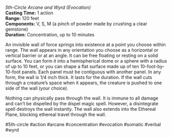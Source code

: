*5th-Circle Arcane and Wyrd (Evocation)*  
**Casting Time:** 1 action  
**Range:** 120 feet  
**Components:** V, S, M (a pinch of powder made by crushing a clear gemstone)  
**Duration:** Concentration, up to 10 minutes

An invisible wall of force springs into existence at a point you choose within range. The wall appears in any orientation you choose as a horizontal or vertical barrier or at an angle. It can be free floating or resting on a solid surface. You can form it into a hemispherical dome or a sphere with a radius of up to 10 feet, or you can shape a flat surface made up of ten 10-foot-by-10-foot panels. Each panel must be contiguous with another panel. In any form, the wall is 1/4 inch thick. It lasts for the duration. If the wall cuts through a creature’s space when it appears, the creature is pushed to one side of the wall (your choice).

Nothing can physically pass through the wall. It is immune to all damage and can’t be dispelled by the dispel magic spell. However, a disintegrate spell destroys the wall instantly. The wall also extends into the Ethereal Plane, blocking ethereal travel through the wall.

#5th-circle #action #arcane #concentration #evocation #somatic #verbal #wyrd

